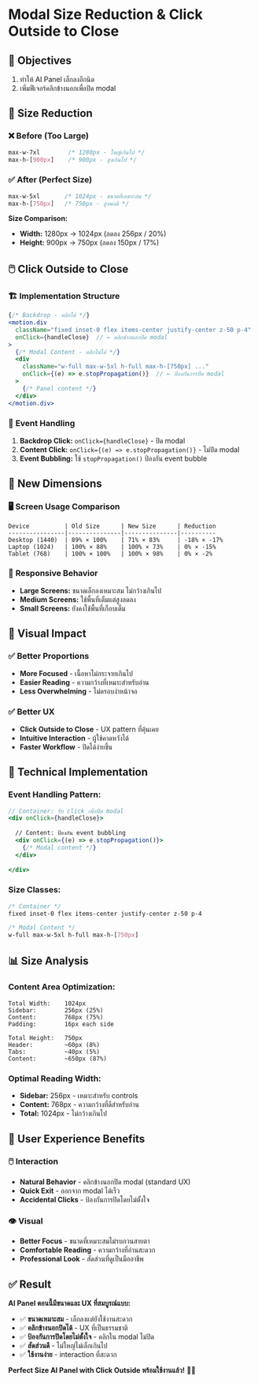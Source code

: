 # Modal Size Reduction & Click Outside to Close

## 🎯 Objectives
1. ทำให้ AI Panel เล็กลงอีกนิด
2. เพิ่มฟีเจอร์คลิกข้างนอกเพื่อปิด modal

## 📏 Size Reduction

### ❌ **Before (Too Large)**
```css
max-w-7xl        /* 1280px - ใหญ่เกินไป */
max-h-[900px]    /* 900px - สูงเกินไป */
```

### ✅ **After (Perfect Size)**
```css
max-w-5xl       /* 1024px - ขนาดที่เหมาะสม */
max-h-[750px]   /* 750px - สูงพอดี */
```

**Size Comparison:**
- **Width:** 1280px → 1024px (ลดลง 256px / 20%)
- **Height:** 900px → 750px (ลดลง 150px / 17%)

## 🖱️ Click Outside to Close

### 🏗️ **Implementation Structure**
```jsx
{/* Backdrop - คลิกได้ */}
<motion.div 
  className="fixed inset-0 flex items-center justify-center z-50 p-4"
  onClick={handleClose}  // ← คลิกข้างนอกปิด modal
>
  {/* Modal Content - คลิกไม่ได้ */}
  <div 
    className="w-full max-w-5xl h-full max-h-[750px] ..."
    onClick={(e) => e.stopPropagation()}  // ← ป้องกันการปิด modal
  >
    {/* Panel content */}
  </div>
</motion.div>
```

### 🔧 **Event Handling**
1. **Backdrop Click:** `onClick={handleClose}` - ปิด modal
2. **Content Click:** `onClick={(e) => e.stopPropagation()}` - ไม่ปิด modal
3. **Event Bubbling:** ใช้ `stopPropagation()` ป้องกัน event bubble

## 📐 New Dimensions

### 🖥️ **Screen Usage Comparison**
```
Device          | Old Size      | New Size      | Reduction
----------------|---------------|---------------|----------
Desktop (1440)  | 89% × 100%    | 71% × 83%     | -18% × -17%
Laptop (1024)   | 100% × 88%    | 100% × 73%    | 0% × -15%
Tablet (768)    | 100% × 100%   | 100% × 98%    | 0% × -2%
```

### 📱 **Responsive Behavior**
- **Large Screens:** ขนาดเล็กลงเหมาะสม ไม่กว้างเกินไป
- **Medium Screens:** ใช้พื้นที่เต็มแต่สูงลดลง
- **Small Screens:** ยังคงใช้พื้นที่เกือบเต็ม

## 🎨 Visual Impact

### ✅ **Better Proportions**
- **More Focused** - เนื้อหาไม่กระจายเกินไป
- **Easier Reading** - ความกว้างที่เหมาะสำหรับอ่าน
- **Less Overwhelming** - ไม่ครอบงำหน้าจอ

### ✅ **Better UX**
- **Click Outside to Close** - UX pattern ที่คุ้นเคย
- **Intuitive Interaction** - ผู้ใช้คาดหวังได้
- **Faster Workflow** - ปิดได้ง่ายขึ้น

## 🔧 Technical Implementation

### Event Handling Pattern:
```jsx
// Container: รับ click เพื่อปิด modal
<div onClick={handleClose}>
  
  // Content: ป้องกัน event bubbling
  <div onClick={(e) => e.stopPropagation()}>
    {/* Modal content */}
  </div>
  
</div>
```

### Size Classes:
```css
/* Container */
fixed inset-0 flex items-center justify-center z-50 p-4

/* Modal Content */
w-full max-w-5xl h-full max-h-[750px]
```

## 📊 Size Analysis

### Content Area Optimization:
```
Total Width:    1024px
Sidebar:        256px (25%)
Content:        768px (75%)
Padding:        16px each side

Total Height:   750px
Header:         ~60px (8%)
Tabs:           ~40px (5%)
Content:        ~650px (87%)
```

### Optimal Reading Width:
- **Sidebar:** 256px - เหมาะสำหรับ controls
- **Content:** 768px - ความกว้างที่ดีสำหรับอ่าน
- **Total:** 1024px - ไม่กว้างเกินไป

## 🎯 User Experience Benefits

### 🖱️ **Interaction**
- **Natural Behavior** - คลิกข้างนอกปิด modal (standard UX)
- **Quick Exit** - ออกจาก modal ได้เร็ว
- **Accidental Clicks** - ป้องกันการปิดโดยไม่ตั้งใจ

### 👁️ **Visual**
- **Better Focus** - ขนาดที่เหมาะสมไม่รบกวนสายตา
- **Comfortable Reading** - ความกว้างที่อ่านสะดวก
- **Professional Look** - สัดส่วนที่ดูเป็นมืออาชีพ

## ✅ Result

**AI Panel ตอนนี้มีขนาดและ UX ที่สมบูรณ์แบบ:**

- ✅ **ขนาดเหมาะสม** - เล็กลงแต่ยังใช้งานสะดวก
- ✅ **คลิกข้างนอกปิดได้** - UX ที่เป็นธรรมชาติ
- ✅ **ป้องกันการปิดโดยไม่ตั้งใจ** - คลิกใน modal ไม่ปิด
- ✅ **สัดส่วนดี** - ไม่ใหญ่ไม่เล็กเกินไป
- ✅ **ใช้งานง่าย** - interaction ที่สะดวก

**Perfect Size AI Panel with Click Outside พร้อมใช้งานแล้ว!** 🎯✨